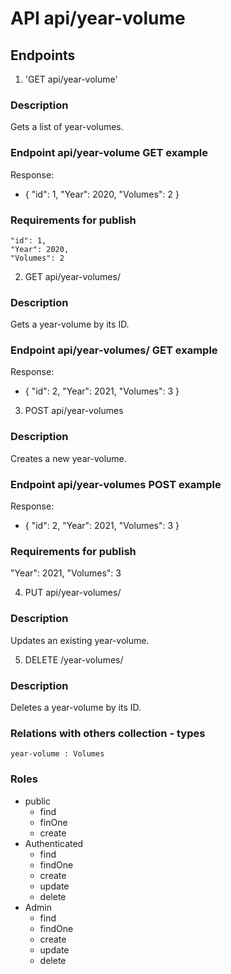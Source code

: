# API api/year-volume

## Endpoints

1. 'GET api/year-volume'  

### Description

Gets a list of year-volumes.

### Endpoint api/year-volume GET example
Response:
- {
    "id": 1,
    "Year": 2020,
    "Volumes": 2
  }

### Requirements for publish

    "id": 1,
    "Year": 2020,
    "Volumes": 2

2. GET api/year-volumes/ 

### Description

Gets a year-volume by its ID.

### Endpoint api/year-volumes/ GET example
Response:
- {
  "id": 2,
  "Year": 2021,
  "Volumes": 3
}

3. POST api/year-volumes 

### Description

Creates a new year-volume.

### Endpoint api/year-volumes POST example
Response:
- {
  "id": 2,
  "Year": 2021,
  "Volumes": 3
}

### Requirements for publish

  "Year": 2021,
  "Volumes": 3

4. PUT api/year-volumes/   

### Description

Updates an existing year-volume.

5. DELETE /year-volumes/ 

### Description

Deletes  a year-volume by its ID.

### Relations with others collection - types

    year-volume : Volumes 

### Roles 
- public
  - find
  - finOne
  - create
- Authenticated
  - find
  - findOne
  - create
  - update
  - delete
- Admin
  - find
  - findOne
  - create
  - update
  - delete

